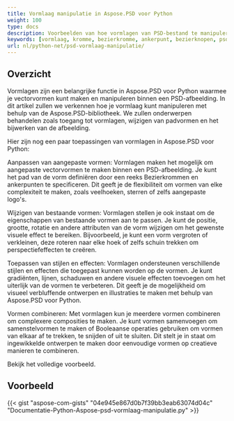 ```yaml
---
title: Vormlaag manipulatie in Aspose.PSD voor Python
weight: 100
type: docs
description: Voorbeelden van hoe vormlagen van PSD-bestand te manipuleren
keywords: [vormlaag, kromme, bezierkromme, ankerpunt, bezierknopen, psd api, python, voorbeeldcode]
url: nl/python-net/psd-vormlaag-manipulatie/
---
```


## **Overzicht**
Vormlagen zijn een belangrijke functie in Aspose.PSD voor Python waarmee je vectorvormen kunt maken en manipuleren binnen een PSD-afbeelding. In dit artikel zullen we verkennen hoe je vormlaag kunt manipuleren met behulp van de Aspose.PSD-bibliotheek. We zullen onderwerpen behandelen zoals toegang tot vormlagen, wijzigen van padvormen en het bijwerken van de afbeelding.

Hier zijn nog een paar toepassingen van vormlagen in Aspose.PSD voor Python:

Aanpassen van aangepaste vormen: Vormlagen maken het mogelijk om aangepaste vectorvormen te maken binnen een PSD-afbeelding. Je kunt het pad van de vorm definiëren door een reeks Bezierkrommen en ankerpunten te specificeren. Dit geeft je de flexibiliteit om vormen van elke complexiteit te maken, zoals veelhoeken, sterren of zelfs aangepaste logo's.

Wijzigen van bestaande vormen: Vormlagen stellen je ook instaat om de eigenschappen van bestaande vormen aan te passen. Je kunt de positie, grootte, rotatie en andere attributen van de vorm wijzigen om het gewenste visuele effect te bereiken. Bijvoorbeeld, je kunt een vorm vergroten of verkleinen, deze roteren naar elke hoek of zelfs schuin trekken om perspectiefeffecten te creëren.

Toepassen van stijlen en effecten: Vormlagen ondersteunen verschillende stijlen en effecten die toegepast kunnen worden op de vormen. Je kunt gradiënten, lijnen, schaduwen en andere visuele effecten toevoegen om het uiterlijk van de vormen te verbeteren. Dit geeft je de mogelijkheid om visueel verbluffende ontwerpen en illustraties te maken met behulp van Aspose.PSD voor Python.

Vormen combineren: Met vormlagen kun je meerdere vormen combineren om complexere composities te maken. Je kunt vormen samenvoegen om samenstelvormen te maken of Booleaanse operaties gebruiken om vormen van elkaar af te trekken, te snijden of uit te sluiten. Dit stelt je in staat om ingewikkelde ontwerpen te maken door eenvoudige vormen op creatieve manieren te combineren.

Bekijk het volledige voorbeeld.

## **Voorbeeld**
{{< gist "aspose-com-gists" "04e945e867d0b7f39bb3eab63074d04c" "Documentatie-Python-Aspose-psd-vormlaag-manipulatie.py" >}}
